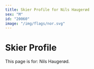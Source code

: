 ```yaml
---
title: Skier Profile for Nils Haugerød
sex: "M"
id: "20060"
image: "/img/flags/nor.svg" 
---
```


# Skier Profile

This page is for: Nils Haugerød.
    